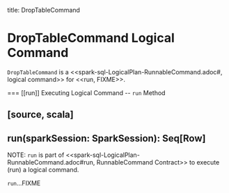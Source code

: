 title: DropTableCommand

# DropTableCommand Logical Command

`DropTableCommand` is a <<spark-sql-LogicalPlan-RunnableCommand.adoc#, logical command>> for <<run, FIXME>>.

=== [[run]] Executing Logical Command -- `run` Method

[source, scala]
----
run(sparkSession: SparkSession): Seq[Row]
----

NOTE: `run` is part of <<spark-sql-LogicalPlan-RunnableCommand.adoc#run, RunnableCommand Contract>> to execute (run) a logical command.

`run`...FIXME
